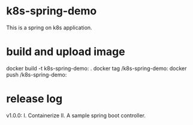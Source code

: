 # k8s-spring-demo
This is a spring on k8s application.

# build and upload image
docker build -t k8s-spring-demo:<version> .
docker tag <image-id> <user>/k8s-spring-demo:<version>
docker push <user>/k8s-spring-demo:<tag>

# release log
v1.0.0:
I. Containerize
II. A sample spring boot controller.

